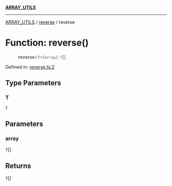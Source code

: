 [**ARRAY_UTILS**](../../README.md)

***

[ARRAY_UTILS](../../README.md) / [reverse](../README.md) / reverse

# Function: reverse()

> **reverse**\<`T`\>(`array`): `T`[]

Defined in: [reverse.ts:2](https://github.com/dailker/everyutil/blob/ed6336a7c6553ed095d55eb280ece446462248a8/src/array/reverse.ts#L2)

## Type Parameters

### T

`T`

## Parameters

### array

`T`[]

## Returns

`T`[]
